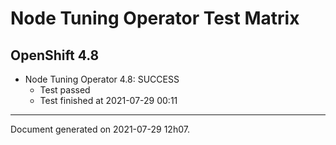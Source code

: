 
Node Tuning Operator Test Matrix
================================

OpenShift 4.8
-------------


* Node Tuning Operator 4.8: SUCCESS
  - Test passed
  - Test finished at 2021-07-29 00:11


---
Document generated on 2021-07-29 12h07.
